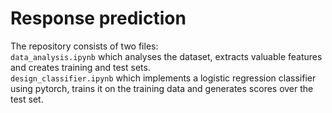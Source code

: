 # Response prediction

The repository consists of two files:  
`data_analysis.ipynb` which analyses the dataset, extracts valuable features and creates training and test sets.  
`design_classifier.ipynb` which implements a logistic regression classifier using pytorch, trains it on the training data 
and generates scores over the test set.